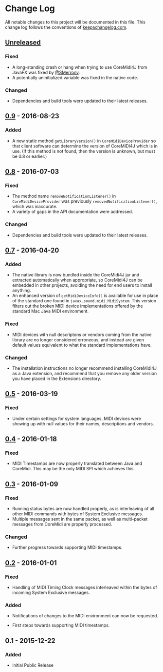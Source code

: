 # Change Log

All notable changes to this project will be documented in this file.
This change log follows the conventions of
[keepachangelog.com](http://keepachangelog.com/).

## [Unreleased][unreleased]

### Fixed

- A long-standing crash or hang when trying to use CoreMidi4J from
  JavaFX was fixed by [@SMerrony](https://github.com/SMerrony).
- A potentially uninitialized variable was fixed in the native code.

### Changed

- Dependencies and build tools were updated to their latest releases.

## [0.9] - 2016-08-23

### Added

- A new static method `getLibraryVersion()` in
  `CoreMidiDeviceProvider` so that client software can determine the
  version of CoreMIDI4J which is in use. (If this method is not found,
  then the version is unknown, but must be 0.8 or earlier.)

## [0.8] - 2016-07-03

### Fixed

- The method name `removeNotificationListener()` in
  `CoreMidiDeviceProvider` was previously
  `removedNotificationListener()`, which was inaccurate.
- A variety of gaps in the API documentation were addressed.

### Changed

- Dependencies and build tools were updated to their latest releases.

## [0.7] - 2016-04-20

### Added

- The native library is now bundled inside the CoreMidi4J jar and
  extracted automatically when appropriate, so CoreMidi4J can be
  embedded in other projects, avoiding the need for end users to
  install anything.
- An enhanced version of `getMidiDeviceInfo()` is available for use in
  place of the standard one found in `javax.sound.midi.MidiSystem`.
  This version filters out the broken MIDI device implementations
  offered by the standard Mac Java MIDI environment.

### Fixed

- MIDI devices with null descriptons or vendors coming from the native
  library are no longer considered erroneous, and instead are given
  default values equivalent to what the standard implementations have.

### Changed

- The installation instructions no longer recommend installing
  CoreMidi4J as a Java extension, and recommend that you remove any
  older version you have placed in the Extensions directory.

## [0.5] - 2016-03-19

### Fixed

- Under certain settings for system languages, MIDI devices were
  showing up with null values for their names, descriptions and
  vendors.

## [0.4] - 2016-01-18

### Fixed

- MIDI Timestamps are now properly translated between Java and
  CoreMidi. This may be the only MIDI SPI which achieves this.

## [0.3] - 2016-01-09

### Fixed

- Running status bytes are now handled properly, as is interleaving of
  all other MIDI commands with bytes of System Exclusive messages.
- Multiple messages sent in the same packet, as well as multi-packet
  messages from CoreMidi are properly processed.

### Changed

- Further progress towards supporting MIDI timestamps.


## [0.2] - 2016-01-01

### Fixed

- Handling of MIDI Timing Clock messages interleaved within the bytes
  of incoming System Exclusive messages.

### Added

- Notifications of changes to the MIDI environment can now be
  requested.

- First steps towards supporting MIDI timestamps.


## 0.1 - 2015-12-22

### Added

- Initial Public Release


[unreleased]: https://github.com/DerekCook/CoreMidi4J/compare/V0.9...HEAD
[0.9]: https://github.com/DerekCook/CoreMidi4J/compare/V0.8...V0.9
[0.8]: https://github.com/DerekCook/CoreMidi4J/compare/v0.7...V0.8
[0.7]: https://github.com/DerekCook/CoreMidi4J/compare/V0.5...v0.7
[0.5]: https://github.com/DerekCook/CoreMidi4J/compare/V0.4...V0.5
[0.4]: https://github.com/DerekCook/CoreMidi4J/compare/V0.3...V0.4
[0.3]: https://github.com/DerekCook/CoreMidi4J/compare/V0.2...V0.3
[0.2]: https://github.com/DerekCook/CoreMidi4J/compare/V0.1...V0.2
